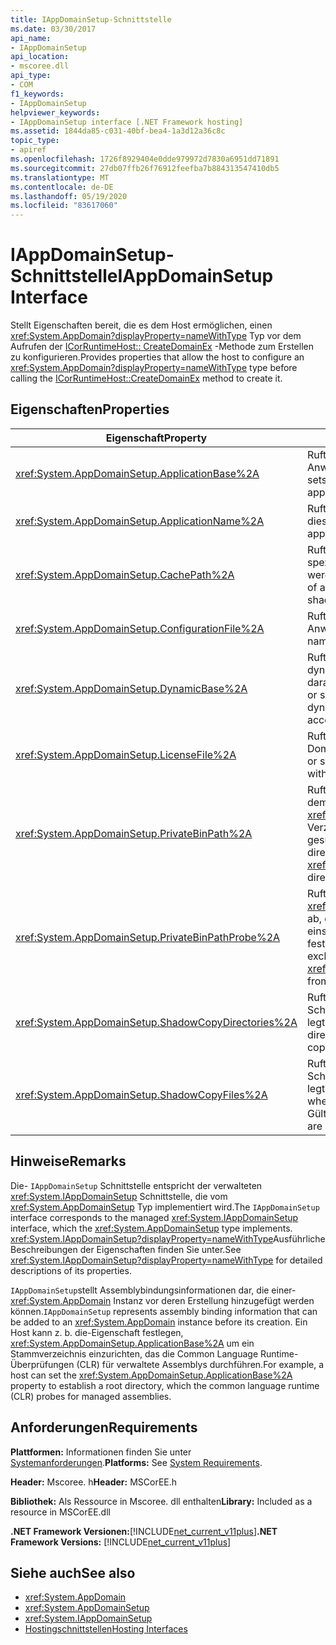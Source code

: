 ```yaml
---
title: IAppDomainSetup-Schnittstelle
ms.date: 03/30/2017
api_name:
- IAppDomainSetup
api_location:
- mscoree.dll
api_type:
- COM
f1_keywords:
- IAppDomainSetup
helpviewer_keywords:
- IAppDomainSetup interface [.NET Framework hosting]
ms.assetid: 1844da85-c031-40bf-bea4-1a3d12a36c8c
topic_type:
- apiref
ms.openlocfilehash: 1726f8929404e0dde979972d7830a6951dd71891
ms.sourcegitcommit: 27db07ffb26f76912feefba7b884313547410db5
ms.translationtype: MT
ms.contentlocale: de-DE
ms.lasthandoff: 05/19/2020
ms.locfileid: "83617060"
---
```

# <a name="iappdomainsetup-interface"></a><span data-ttu-id="b3b9f-102">IAppDomainSetup-Schnittstelle</span><span class="sxs-lookup"><span data-stu-id="b3b9f-102">IAppDomainSetup Interface</span></span>
<span data-ttu-id="b3b9f-103">Stellt Eigenschaften bereit, die es dem Host ermöglichen, einen <xref:System.AppDomain?displayProperty=nameWithType> Typ vor dem Aufrufen der [ICorRuntimeHost:: CreateDomainEx](icorruntimehost-createdomainex-method.md) -Methode zum Erstellen zu konfigurieren.</span><span class="sxs-lookup"><span data-stu-id="b3b9f-103">Provides properties that allow the host to configure an <xref:System.AppDomain?displayProperty=nameWithType> type before calling the [ICorRuntimeHost::CreateDomainEx](icorruntimehost-createdomainex-method.md) method to create it.</span></span>  
  
## <a name="properties"></a><span data-ttu-id="b3b9f-104">Eigenschaften</span><span class="sxs-lookup"><span data-stu-id="b3b9f-104">Properties</span></span>  
  
|<span data-ttu-id="b3b9f-105">Eigenschaft</span><span class="sxs-lookup"><span data-stu-id="b3b9f-105">Property</span></span>|<span data-ttu-id="b3b9f-106">BESCHREIBUNG</span><span class="sxs-lookup"><span data-stu-id="b3b9f-106">Description</span></span>|  
|--------------|-----------------|  
|<xref:System.AppDomainSetup.ApplicationBase%2A>|<span data-ttu-id="b3b9f-107">Ruft den Namen des Verzeichnisses ab, das die Anwendung enthält, oder legt diesen fest.</span><span class="sxs-lookup"><span data-stu-id="b3b9f-107">Gets or sets the name of the directory that contains the application.</span></span>|  
|<xref:System.AppDomainSetup.ApplicationName%2A>|<span data-ttu-id="b3b9f-108">Ruft den Namen der Anwendung ab oder legt diesen fest.</span><span class="sxs-lookup"><span data-stu-id="b3b9f-108">Gets or sets the name of the application.</span></span>|  
|<xref:System.AppDomainSetup.CachePath%2A>|<span data-ttu-id="b3b9f-109">Ruft den Namen eines für die Anwendung spezifischen Bereichs ab, in dem Dateien kopiert werden, oder legt diesen fest.</span><span class="sxs-lookup"><span data-stu-id="b3b9f-109">Gets or sets the name of an area specific to the application where files are shadow-copied.</span></span>|  
|<xref:System.AppDomainSetup.ConfigurationFile%2A>|<span data-ttu-id="b3b9f-110">Ruft den Namen der Konfigurationsdatei für eine Anwendung ab oder legt ihn fest.</span><span class="sxs-lookup"><span data-stu-id="b3b9f-110">Gets or sets the name of the configuration file for an application.</span></span>|  
|<xref:System.AppDomainSetup.DynamicBase%2A>|<span data-ttu-id="b3b9f-111">Ruft den Namen des Verzeichnisses ab, in dem dynamisch generierte Dateien gespeichert und darauf zugegriffen wird, oder legt diesen fest.</span><span class="sxs-lookup"><span data-stu-id="b3b9f-111">Gets or sets the name of the directory where dynamically generated files are stored and accessed.</span></span>|  
|<xref:System.AppDomainSetup.LicenseFile%2A>|<span data-ttu-id="b3b9f-112">Ruft den Pfad zu der Lizenzdatei ab, die dieser Domäne zugeordnet ist, oder legt diesen fest.</span><span class="sxs-lookup"><span data-stu-id="b3b9f-112">Gets or sets the path to the license file that is associated with this domain.</span></span>|  
|<xref:System.AppDomainSetup.PrivateBinPath%2A>|<span data-ttu-id="b3b9f-113">Ruft die Liste der Verzeichnisse in Kombination mit dem <xref:System.AppDomainSetup.ApplicationBase%2A> Verzeichnis ab, für das nach privaten Assemblys gesucht werden soll</span><span class="sxs-lookup"><span data-stu-id="b3b9f-113">Gets or sets the list of directories combined with the <xref:System.AppDomainSetup.ApplicationBase%2A> directory to probe for private assemblies.</span></span>|  
|<xref:System.AppDomainSetup.PrivateBinPathProbe%2A>|<span data-ttu-id="b3b9f-114">Ruft einen Zeichen folgen Wert <xref:System.AppDomainSetup.ApplicationBase%2A> ab, der den Suchpfad für die Anwendung einschließt oder ausschließt, oder legt diesen fest.</span><span class="sxs-lookup"><span data-stu-id="b3b9f-114">Gets or sets a string value that includes or excludes <xref:System.AppDomainSetup.ApplicationBase%2A> from the search path for the application.</span></span>|  
|<xref:System.AppDomainSetup.ShadowCopyDirectories%2A>|<span data-ttu-id="b3b9f-115">Ruft die Namen der Verzeichnisse ab, die die zu Schatten kopierenden Assemblys enthalten, oder legt diese fest.</span><span class="sxs-lookup"><span data-stu-id="b3b9f-115">Gets or sets the names of the directories that contain assemblies to be shadow-copied.</span></span>|  
|<xref:System.AppDomainSetup.ShadowCopyFiles%2A>|<span data-ttu-id="b3b9f-116">Ruft eine Zeichenfolge ab, die angibt, ob das Schatten kopieren aktiviert oder deaktiviert ist, oder legt diese fest.</span><span class="sxs-lookup"><span data-stu-id="b3b9f-116">Gets or sets a string that indicates whether shadow-copying is turned on or off.</span></span> <span data-ttu-id="b3b9f-117">Gültige Werte sind "true" oder "false".</span><span class="sxs-lookup"><span data-stu-id="b3b9f-117">Valid values are "true" or "false".</span></span>|  
  
## <a name="remarks"></a><span data-ttu-id="b3b9f-118">Hinweise</span><span class="sxs-lookup"><span data-stu-id="b3b9f-118">Remarks</span></span>  
 <span data-ttu-id="b3b9f-119">Die- `IAppDomainSetup` Schnittstelle entspricht der verwalteten <xref:System.IAppDomainSetup> Schnittstelle, die vom <xref:System.AppDomainSetup> Typ implementiert wird.</span><span class="sxs-lookup"><span data-stu-id="b3b9f-119">The `IAppDomainSetup` interface corresponds to the managed <xref:System.IAppDomainSetup> interface, which the <xref:System.AppDomainSetup> type implements.</span></span> <span data-ttu-id="b3b9f-120"><xref:System.IAppDomainSetup?displayProperty=nameWithType>Ausführliche Beschreibungen der Eigenschaften finden Sie unter.</span><span class="sxs-lookup"><span data-stu-id="b3b9f-120">See <xref:System.IAppDomainSetup?displayProperty=nameWithType> for detailed descriptions of its properties.</span></span>  
  
 <span data-ttu-id="b3b9f-121">`IAppDomainSetup`stellt Assemblybindungsinformationen dar, die einer- <xref:System.AppDomain> Instanz vor deren Erstellung hinzugefügt werden können.</span><span class="sxs-lookup"><span data-stu-id="b3b9f-121">`IAppDomainSetup` represents assembly binding information that can be added to an <xref:System.AppDomain> instance before its creation.</span></span> <span data-ttu-id="b3b9f-122">Ein Host kann z. b. die-Eigenschaft festlegen, <xref:System.AppDomainSetup.ApplicationBase%2A> um ein Stammverzeichnis einzurichten, das die Common Language Runtime-Überprüfungen (CLR) für verwaltete Assemblys durchführen.</span><span class="sxs-lookup"><span data-stu-id="b3b9f-122">For example, a host can set the <xref:System.AppDomainSetup.ApplicationBase%2A> property to establish a root directory, which the common language runtime (CLR) probes for managed assemblies.</span></span>  
  
## <a name="requirements"></a><span data-ttu-id="b3b9f-123">Anforderungen</span><span class="sxs-lookup"><span data-stu-id="b3b9f-123">Requirements</span></span>  
 <span data-ttu-id="b3b9f-124">**Plattformen:** Informationen finden Sie unter [Systemanforderungen](../../get-started/system-requirements.md).</span><span class="sxs-lookup"><span data-stu-id="b3b9f-124">**Platforms:** See [System Requirements](../../get-started/system-requirements.md).</span></span>  
  
 <span data-ttu-id="b3b9f-125">**Header:** Mscoree. h</span><span class="sxs-lookup"><span data-stu-id="b3b9f-125">**Header:** MSCorEE.h</span></span>  
  
 <span data-ttu-id="b3b9f-126">**Bibliothek:** Als Ressource in Mscoree. dll enthalten</span><span class="sxs-lookup"><span data-stu-id="b3b9f-126">**Library:** Included as a resource in MSCorEE.dll</span></span>  
  
 <span data-ttu-id="b3b9f-127">**.NET Framework Versionen:**[!INCLUDE[net_current_v11plus](../../../../includes/net-current-v11plus-md.md)]</span><span class="sxs-lookup"><span data-stu-id="b3b9f-127">**.NET Framework Versions:** [!INCLUDE[net_current_v11plus](../../../../includes/net-current-v11plus-md.md)]</span></span>  
  
## <a name="see-also"></a><span data-ttu-id="b3b9f-128">Siehe auch</span><span class="sxs-lookup"><span data-stu-id="b3b9f-128">See also</span></span>

- <xref:System.AppDomain>
- <xref:System.AppDomainSetup>
- <xref:System.IAppDomainSetup>
- [<span data-ttu-id="b3b9f-129">Hostingschnittstellen</span><span class="sxs-lookup"><span data-stu-id="b3b9f-129">Hosting Interfaces</span></span>](hosting-interfaces.md)
